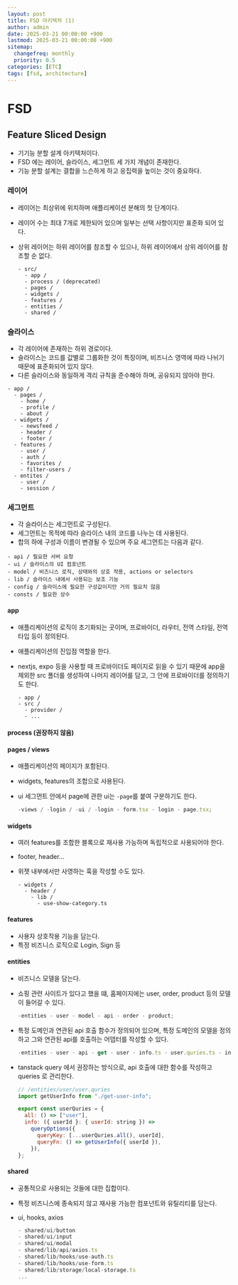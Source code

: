 ```yaml
---
layout: post
title: FSD 아키텍처 (1)
author: admin
date: 2025-03-21 00:00:00 +900
lastmod: 2025-03-21 00:00:00 +900
sitemap:
  changefreq: monthly
  priority: 0.5
categories: [ETC]
tags: [fsd, architecture]
---
```


# FSD

## Feature Sliced Design

- 기기능 분할 설계 아키텍처이다.
- FSD 에는 레이어, 슬라이스, 세그먼트 세 가지 개념이 존재한다.
- 기능 분할 설계는 결합을 느슨하게 하고 응집력을 높이는 것이 중요하다.

### 레이어

- 레이어는 최상위에 위치하며 애플리케이션 분해의 첫 단계이다.
- 레이어 수는 최대 7개로 제한되어 있으며 일부는 선택 사항이지만 표준화 되어 있다.
- 상위 레이어는 하위 레이어를 참조할 수 있으나, 하위 레이어에서 상위 레이어를 참조할 순 없다.

  ```
  - src/
    - app /
    - process / (deprecated)
    - pages /
    - widgets /
    - features /
    - entities /
    - shared /
  ```

### 슬라이스

- 각 레이어에 존재하는 하위 경로이다.
- 슬라이스는 코드를 값별로 그룹화한 것이 특징이며, 비즈니스 영역에 따라 나뉘기 때문에 표준화되어 있지 않다.
- 다른 슬라이스와 동일하게 격리 규칙을 준수해야 하며, 공유되지 않아야 한다.

```
- app /
  - pages /
    - home /
    - profile /
    - about /
  - widgets /
    - newsfeed /
    - header /
    - footer /
  - features /
    - user /
    - auth /
    - favorites /
    - filter-users /
  - entites /
    - user /
    - session /
```

### 세그먼트

- 각 슬라이스는 세그먼트로 구성된다.
- 세그먼트는 목적에 따라 슬라이스 내의 코드를 나누는 데 사용된다.
- 합의 하에 구성과 이름이 변경될 수 있으며 주요 세그먼트는 다음과 같다.

```
- api / 필요한 서버 요청
- ui / 슬라이스의 UI 컴포넌트
- model / 비즈니스 로직, 상태와의 상호 작용, actions or selectors
- lib / 슬라이스 내에서 사용되는 보조 기능
- config / 슬라이스에 필요한 구성값이지만 거의 필요치 않음
- consts / 필요한 상수
```

#### app

- 애플리케이션의 로직이 초기화되는 곳이며, 프로바이더, 라우터, 전역 스타일, 전역 타입 등이 정의된다.
- 애플리케이션의 진입점 역할을 한다.
- nextjs, expo 등을 사용할 때 프로바이더도 페이지로 읽을 수 있기 때문에 app을 제외한 src 폴더를 생성하여 나머지 레이어를 담고, 그 안에 프로바이더를 정의하기도 한다.

  ```
  - app /
  - src /
    - provider /
    - ...
  ```

#### process (권장하지 않음)

#### pages / views

- 애플리케이션의 페이지가 포함된다.
- widgets, features의 조합으로 사용된다.
- ui 세그먼트 안에서 page에 관한 ui는 `-page`를 붙여 구분하기도 한다.

  ```js
  -views / -login / -ui / -login - form.tsx - login - page.tsx;
  ```

#### widgets

- 여러 features를 조합한 블록으로 재사용 가능하며 독립적으로 사용되어야 한다.
- footer, header...
- 위젯 내부에서만 사영하는 훅을 작성할 수도 있다.

  ```
  - widgets /
    - header /
      - lib /
        - use-show-category.ts
  ```

#### features

- 사용자 상호작용 기능을 담는다.
- 특정 비즈니스 로직으로 Login, Sign 등

#### entities

- 비즈니스 모델을 담는다.
- 쇼핑 관련 사이트가 있다고 했을 떄, 홈페이지에는 user, order, product 등의 모델이 들어갈 수 있다.

  ```js
  -entities - user - model - api - order - product;
  ```

- 특정 도메인과 연관된 api 호출 함수가 정의되어 있으며, 특정 도메인의 모델을 정의하고 그와 연관된 api를 호출하는 어뎁터를 작성할 수 있다.

  ```js
  -entities - user - api - get - user - info.ts - user.quries.ts - index.ts;
  ```

- tanstack query 에서 권장하는 방식으로, api 호출에 대한 함수를 작성하고 queries 로 관리한다.

  ```js
  // /entities/user/user.quries
  import getUserInfo from "./get-user-info";

  export const userQuries = {
    all: () => ["user"],
    info: ({ userId }: { userId: string }) =>
      queryOptions({
        queryKey: [...userQuries.all(), userId],
        queryFn: () => getUserInfo({ userId }),
      }),
  };
  ```

#### shared

- 공통적으로 사용되는 것들에 대한 집합이다.
- 특정 비즈니스에 종속되지 않고 재사용 가능한 컴포넌트와 유틸리티를 담는다.
- ui, hooks, axios

  ```js
  - shared/ui/button
  - shared/ui/input
  - shared/ui/modal
  - shared/lib/api/axios.ts
  - shared/lib/hooks/use-auth.ts
  - shared/lib/hooks/use-form.ts
  - shared/lib/storage/local-storage.ts
  ...
  ```
